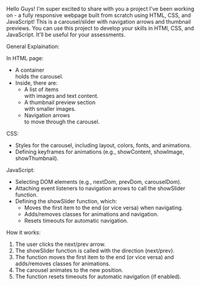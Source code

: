 Hello Guys!
I'm super excited to share with you a project I've been working on - a fully responsive webpage built from scratch using HTML, CSS, and JavaScript!
This is a carousel/slider with navigation arrows and thumbnail previews.
You can use this project to develop your skills in HTMl, CSS, and JavaScript.
It'll be useful for your assessments.

General Explaination:

In HTML page:

- A container <div class="carousel"> holds the carousel.
- Inside, there are:
    - A list of items <div class="list"> with images and text content.
    - A thumbnail preview section <div class="thumbnail"> with smaller images.
    - Navigation arrows <div class="arrows"> to move through the carousel.

CSS:

- Styles for the carousel, including layout, colors, fonts, and animations.
- Defining keyframes for animations (e.g., showContent, showImage, showThumbnail).

JavaScript:

- Selecting DOM elements (e.g., nextDom, prevDom, carouselDom).
- Attaching event listeners to navigation arrows to call the showSlider function.
- Defining the showSlider function, which:
    - Moves the first item to the end (or vice versa) when navigating.
    - Adds/removes classes for animations and navigation.
    - Resets timeouts for automatic navigation.

How it works:

1. The user clicks the next/prev arrow.
2. The showSlider function is called with the direction (next/prev).
3. The function moves the first item to the end (or vice versa) and adds/removes classes for animations.
4. The carousel animates to the new position.
5. The function resets timeouts for automatic navigation (if enabled).
